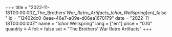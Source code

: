 +++
title = "2022-11-18T00:00:00Z_The_Brothers'_War_Retro_Artifacts_Ichor_Wellspring_[en]_false"
id = "12402dc0-8eae-46e7-a09e-d06ea1670179"
date = "2022-11-18T00:00:00Z"
name = "Ichor Wellspring"
lang = ["en"]
price = "0.10"
quantity = 4
foil = false
set = "The Brothers' War Retro Artifacts"
+++
